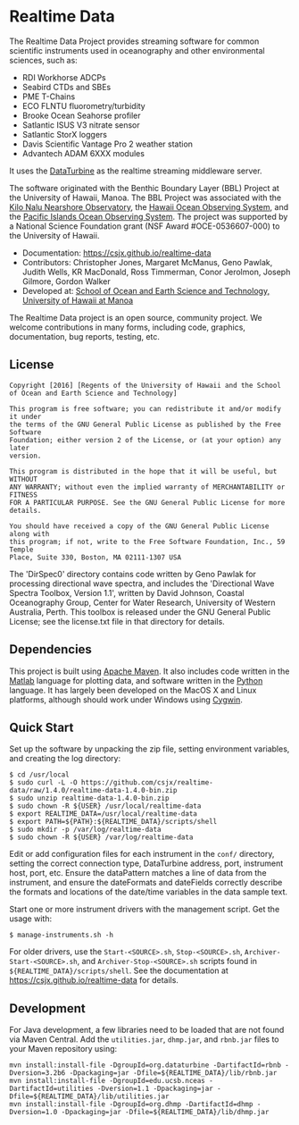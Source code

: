 Realtime Data
=============

The Realtime Data Project provides streaming software for common scientific instruments used in oceanography and other environmental sciences, such as:

* RDI Workhorse ADCPs
* Seabird CTDs and SBEs
* PME T-Chains
* ECO FLNTU fluorometry/turbidity
* Brooke Ocean Seahorse profiler
* Satlantic ISUS V3 nitrate sensor
* Satlantic StorX loggers
* Davis Scientific Vantage Pro 2 weather station
* Advantech ADAM 6XXX modules

It uses the [DataTurbine](http://dataturbine.org) as the realtime streaming middleware server. 

The software originated with the Benthic Boundary Layer (BBL) Project at the University of Hawaii, Manoa. The BBL Project was associated with the [Kilo Nalu Nearshore Observatory](http://www.soest.hawaii.edu/OE/KiloNalu/), the [Hawaii Ocean Observing System](http://soest.hawaii.edu/hioos), and the [Pacific Islands Ocean Observing System](http://pacioos.org). The project was supported by a National Science Foundation grant (NSF Award #OCE-0536607-000) to the University of Hawaii.

* Documentation: https://csjx.github.io/realtime-data
* Contributors: Christopher Jones, Margaret McManus, Geno Pawlak, Judith Wells, KR MacDonald, Ross Timmerman, Conor Jerolmon, Joseph Gilmore, Gordon Walker
* Developed at: [School of Ocean and Earth Science and Technology, University of Hawaii at Manoa](http://soest.hawaii.edu)

The Realtime Data project is an open source, community project.  We welcome contributions in many forms, including code, graphics, documentation, bug reports, testing, etc.

License
-------
```
Copyright [2016] [Regents of the University of Hawaii and the School of Ocean and Earth Science and Technology]

This program is free software; you can redistribute it and/or modify it under
the terms of the GNU General Public License as published by the Free Software
Foundation; either version 2 of the License, or (at your option) any later
version.

This program is distributed in the hope that it will be useful, but WITHOUT
ANY WARRANTY; without even the implied warranty of MERCHANTABILITY or FITNESS
FOR A PARTICULAR PURPOSE. See the GNU General Public License for more details.

You should have received a copy of the GNU General Public License along with
this program; if not, write to the Free Software Foundation, Inc., 59 Temple
Place, Suite 330, Boston, MA 02111-1307 USA
```

The 'DirSpec0' directory contains code written by Geno Pawlak for processing directional wave spectra, and includes the 'Directional Wave Spectra Toolbox, Version 1.1', written by David Johnson, Coastal Oceanography Group, Center for Water Research, University of Western Australia, Perth. This toolbox is released under the GNU General Public License; see the license.txt file in that directory for details.

Dependencies
------------

This project is built using [Apache Maven](http://maven.apache.org). It also includes code written in the [Matlab](http://mathworks.com) language for plotting data, and software written in the [Python](http://python.org) language. It has largely been developed on the MacOS X and Linux platforms, although should work under Windows using [Cygwin](http://cygwin.com).

Quick Start
-----------

Set up the software by unpacking the zip file, setting environment variables, and creating the log directory:
    
    $ cd /usr/local
    $ sudo curl -L -O https://github.com/csjx/realtime-data/raw/1.4.0/realtime-data-1.4.0-bin.zip
    $ sudo unzip realtime-data-1.4.0-bin.zip
    $ sudo chown -R ${USER} /usr/local/realtime-data
    $ export REALTIME_DATA=/usr/local/realtime-data
    $ export PATH=${PATH}:${REALTIME_DATA}/scripts/shell
    $ sudo mkdir -p /var/log/realtime-data
    $ sudo chown -R ${USER} /var/log/realtime-data
    
Edit or add configuration files for each instrument in the `conf/` directory, setting the correct connection type, DataTurbine address, port, instrument host, port, etc.  Ensure the dataPattern matches a line of data from the instrument, and ensure the dateFormats and dateFields correctly describe the formats and locations of the date/time variables in the data sample text.

Start one or more instrument drivers with the management script. Get the usage with:

    $ manage-instruments.sh -h
    
For older drivers, use the `Start-<SOURCE>.sh`, `Stop-<SOURCE>.sh`,  `Archiver-Start-<SOURCE>.sh`, and  `Archiver-Stop-<SOURCE>.sh` scripts found in `${REALTIME_DATA}/scripts/shell`.  See the documentation at https://csjx.github.io/realtime-data for details.

Development
-----------
For Java development, a few libraries need to be loaded that are not found via Maven Central.  Add the `utilities.jar`, `dhmp.jar`, and `rbnb.jar` files to your Maven repository using:

    mvn install:install-file -DgroupId=org.dataturbine -DartifactId=rbnb -Dversion=3.2b6 -Dpackaging=jar -Dfile=${REALTIME_DATA}/lib/rbnb.jar
    mvn install:install-file -DgroupId=edu.ucsb.nceas -DartifactId=utilities -Dversion=1.1 -Dpackaging=jar -Dfile=${REALTIME_DATA}/lib/utilities.jar
    mvn install:install-file -DgroupId=org.dhmp -DartifactId=dhmp -Dversion=1.0 -Dpackaging=jar -Dfile=${REALTIME_DATA}/lib/dhmp.jar




